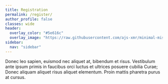 ```yaml
---
title: Registration
permalink: /register/
author_profile: false
classes: wide
header:
  overlay_color: "#5e616c"
  overlay_image: "https://raw.githubusercontent.com/ajs-xmr/minimal-mistakes/master/assets/images/berlin-banner.jpg"
sidebar:
  nav: "sidebar"
---
```


Donec leo sapien, euismod nec aliquet at, bibendum et risus. Vestibulum ante ipsum primis in faucibus orci luctus et ultrices posuere cubilia Curae; Donec aliquam aliquet risus aliquet elementum. Proin mattis pharetra purus at cursus.
